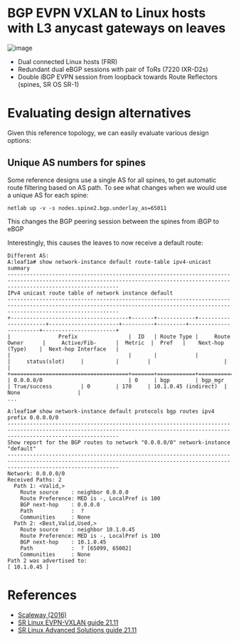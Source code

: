 # BGP EVPN VXLAN to Linux hosts with L3 anycast gateways on leaves

![image](https://user-images.githubusercontent.com/2031627/151012844-ac984a74-1803-433d-82f9-1157d87d26a8.png)

* Dual connected Linux hosts (FRR)
* Redundant dual eBGP sessions with pair of ToRs (7220 IXR-D2s)
* Double iBGP EVPN session from loopback towards Route Reflectors (spines, SR OS SR-1)

# Evaluating design alternatives
Given this reference topology, we can easily evaluate various design options:

## Unique AS numbers for spines
Some reference designs use a single AS for all spines, to get automatic route filtering based on AS path. To see what changes when we would use a unique AS for each spine:
```
netlab up -v -s nodes.spine2.bgp.underlay_as=65011
```
This changes the BGP peering session between the spines from iBGP to eBGP

Interestingly, this causes the leaves to now receive a default route:
```
Different AS:
A:leaf1a# show network-instance default route-table ipv4-unicast summary                                                                                                                                           
-------------------------------------------------------------------------------------------------------------------------------------------------------------------------------
IPv4 unicast route table of network instance default
-------------------------------------------------------------------------------------------------------------------------------------------------------------------------------
+-------------------------------------+-------+------------+----------------------+----------------------+----------+---------+-----------------------+-----------------------+
|               Prefix                |  ID   | Route Type |     Route Owner      |     Active/Fib-      |  Metric  |  Pref   |    Next-hop (Type)    |  Next-hop Interface   |
|                                     |       |            |                      |     status(slot)     |          |         |                       |                       |
+=====================================+=======+============+======================+======================+==========+=========+=======================+=======================+
| 0.0.0.0/0                           | 0     | bgp        | bgp_mgr              | True/success         | 0        | 170     | 10.1.0.45 (indirect)  | None                  |
...

A:leaf1a# show network-instance default protocols bgp routes ipv4 prefix 0.0.0.0/0                                                                                             
-------------------------------------------------------------------------------------------------------------------------------------------------------------------------------
Show report for the BGP routes to network "0.0.0.0/0" network-instance  "default"
-------------------------------------------------------------------------------------------------------------------------------------------------------------------------------
Network: 0.0.0.0/0
Received Paths: 2
  Path 1: <Valid,>
    Route source    : neighbor 0.0.0.0
    Route Preference: MED is -, LocalPref is 100
    BGP next-hop    : 0.0.0.0
    Path            :  ?
    Communities     : None
  Path 2: <Best,Valid,Used,>
    Route source    : neighbor 10.1.0.45
    Route Preference: MED is -, LocalPref is 100
    BGP next-hop    : 10.1.0.45
    Path            :  ? [65099, 65002]
    Communities     : None
Path 2 was advertised to: 
[ 10.1.0.45 ]
```


# References
* [Scaleway (2016)](https://www.enog.org/wp-content/uploads/presentations/enog-16/18-Scaleway-P14-fabric-ENOG16.pdf)
* [SR Linux EVPN-VXLAN guide 21.11](https://documentation.nokia.com/cgi-bin/dbaccessfilename.cgi/3HE17913AAAA01_V1_SR%20Linux%20R21.11%20EVPN-VXLAN%20User%20Guide.pdf)
* [SR Linux Advanced Solutions guide 21.11](https://documentation.nokia.com/cgi-bin/dbaccessfilename.cgi/3HE17902AAAA01_V1_SR%20Linux%20R21.11%20%20Advanced%20Solutions%20Guide.pdf)
